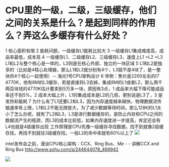 # CPU里的一级，二级，三级缓存，他们之间的关系是什么？是起到同样的作用么？弄这么多缓存有什么好处？

1 核心面积有限
2 能耗问题，一级缓存L1能耗比较大
3 一级缓存L1集成难度高，成品率最低，成本高
4 一级缓存L1、二级缓存L2、三级缓存L3，速度上L1 >L2 >L3
L1和L2与整个核心是一体的，L3则是在核心外部、独立的一块区域
5 L1和L2是独享的（比如是4核心处理器，那么L1和L2就分别有4个，L3就不是4块了，是一整块供4个核心一起使用）-- 海光1号CPU架构设计
6 举例：售价是2200左右的I7 4770K，他有8M的L3缓存，若是直接将L3去掉，集成8M的L1或者L2，那么两千两百块钱的4770K估计要卖到5万多一块，原因有3点，1 成品率大幅下降可能成品率还不到5%，2 成本大幅上升，L1的集成成本是L2的几倍，更别说是L3了，3 是发热和能耗
7 为什么有了L1还要L2和L3，因为内存速度越来越快，物理数据流传输速率有上限，L1和L2不能无限放大，为了减少数据等待时间，那么128K的L1太小了怎么办呢，就有了L2和L3，L3是进行数据缓存的，是防止内存和CPU之间的数据流产生的瓶颈，而L3的成本比较低，如果内存速度进一步提高，肯定还会有L4也就是4级缓存出现
工作原理是CPU先像一级缓存寻找数据，找不到就像2级缓存找，再找不到就往3级缓存找，一般L2的命中率就有60%以上了 
![](https://i.loli.net/2019/08/19/8l3dQLzDhEMvKTZ.jpg)

intel发布会之前，漫谈CPU核心架构：CCX、Ring Bus、Me - - 讲解CCX and Ring Bus
http://www.sohu.com/a/244644078_466942

![](https://i.loli.net/2019/08/19/o7N9JrUQTXYebcI.jpg)